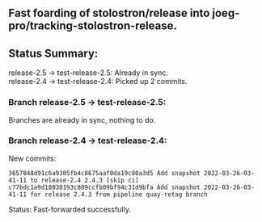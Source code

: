 ## Fast foarding of stolostron/release into joeg-pro/tracking-stolostron-release.

## Status Summary:

release-2.5 -> test-release-2.5: Already in sync.  
release-2.4 -> test-release-2.4: Picked up 2 commits.  

### Branch release-2.5 -> test-release-2.5:

Branches are already in sync, nothing to do.

### Branch release-2.4 -> test-release-2.4:

New commits:

```
3657848d91c6a9305fb4c8675aaf0da19c80a3d5 Add snapshot 2022-03-26-03-41-11 to release-2.4 2.4.3 [skip ci]
c77bdc1a9d18030193c809ccfb09bf94c31d9bfa Add snapshot 2022-03-26-03-41-11 for release 2.4.3 from pipeline quay-retag branch
```

Status: Fast-forwarded successfully.
